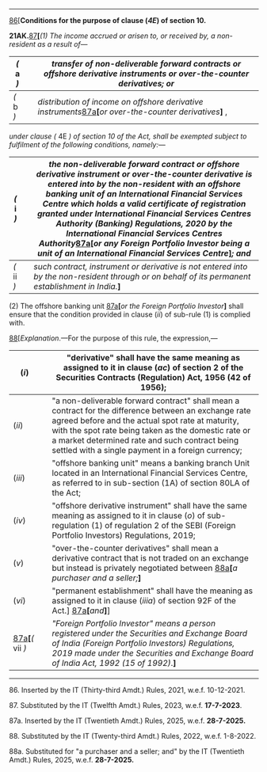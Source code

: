 ****

[86](javascript:ShowFootnote\('fn86'\);)[**Conditions for the purpose of clause (_4E_) of section 10.**

**21AK.**[87](javascript:ShowFootnote\('fn87'\);)**[**_(1) The income accrued or arisen to, or received by, a non-resident as a result of—_

 _(_ a _)_|  |  _transfer of non-deliverable forward contracts or offshore derivative instruments or over-the-counter derivatives; or_  
---|---|---  
 _(_ b _)_|  |  _distribution of income on offshore derivative instruments_[87a](javascript:ShowFootnote\('fn87a'\);)**[**_or over-the-counter derivatives_**]** ,   
  
_under clause (_ 4E _) of section 10 of the Act, shall be exempted subject to fulfilment of the following conditions, namely:—_

 _(_ i _)_|  |  _the non-deliverable forward contract or offshore derivative instrument or over-the-counter derivative is entered into by the non-resident with an offshore banking unit of an International Financial Services Centre which holds a valid certificate of registration granted under International Financial Services Centres Authority (Banking) Regulations, 2020 by the International Financial Services Centres Authority_[87a](javascript:ShowFootnote\('fn87a'\);)**[**_or any Foreign Portfolio Investor being a unit of an International Financial Services Centre_**]**_; and_  
---|---|---  
 _(_ ii _)_|  |  _such contract, instrument or derivative is not entered into by the non-resident through or on behalf of its permanent establishment in India._**]**  
  
(2) The offshore banking unit [87a](javascript:ShowFootnote\('fn87a'\);)**[**_or the Foreign Portfolio Investor_**]** shall ensure that the condition provided in clause (_ii_) of sub-rule (1) is complied with.

[88](javascript:ShowFootnote\('fn88'\);)[_Explanation_.—For the purpose of this rule, the expression,—

(_i_) |  | "derivative" shall have the same meaning as assigned to it in clause (_ac_) of section 2 of the Securities Contracts (Regulation) Act, 1956 (42 of 1956);  
---|---|---  
(_ii_) |  | "a non-deliverable forward contract" shall mean a contract for the difference between an exchange rate agreed before and the actual spot rate at maturity, with the spot rate being taken as the domestic rate or a market determined rate and such contract being settled with a single payment in a foreign currency;  
(_iii_)|  |  "offshore banking unit" means a banking branch Unit located in an International Financial Services Centre, as referred to in sub-section (1A) of section 80LA of the Act;  
(_iv_) |  | "offshore derivative instrument" shall have the same meaning as assigned to it in clause (_o_) of sub-regulation (1) of regulation 2 of the SEBI (Foreign Portfolio Investors) Regulations, 2019;  
(_v_) |  | "over-the-counter derivatives" shall mean a derivative contract that is not traded on an exchange but instead is privately negotiated between [88a](javascript:ShowFootnote\('fn88a'\);)**[**_a purchaser and a seller;_**]**  
(_vi_)|  | "permanent establishment" shall have the meaning as assigned to it in clause (_iiia_) of section 92F of the Act.] [87a](javascript:ShowFootnote\('fn87a'\);)**[**_and_**]**]  
[87a](javascript:ShowFootnote\('fn87a'\);)**[**_(_ vii _)_|  |  _"Foreign Portfolio Investor" means a person registered under the Securities and Exchange Board of India (Foreign Portfolio Investors) Regulations, 2019 made under the Securities and Exchange Board of India Act, 1992 (15 of 1992)_.**]**  
  
* * *

86\. Inserted by the IT (Thirty-third Amdt.) Rules, 2021, w.e.f. 10-12-2021.

87\. Substituted by the IT (Twelfth Amdt.) Rules, 2023, w.e.f. **17-7-2023**.

87a. Inserted by the IT (Twentieth Amdt.) Rules, 2025, w.e.f. **28-7-2025.**

88\. Substituted by the IT (Twenty-third Amdt.) Rules, 2022, w.e.f. 1-8-2022.

88a. Substituted for "a purchaser and a seller; and" by the IT (Twentieth Amdt.) Rules, 2025, w.e.f. **28-7-2025.**